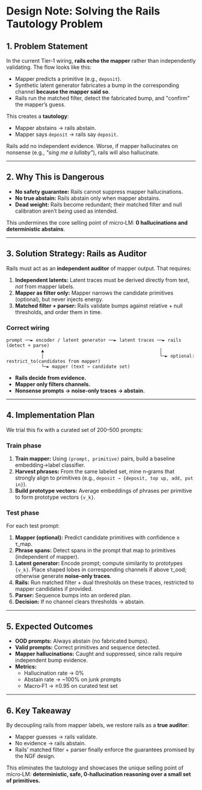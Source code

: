 # Design Note: Solving the Rails Tautology Problem

## 1. Problem Statement
In the current Tier‑1 wiring, **rails echo the mapper** rather than independently validating. The flow looks like this:

- Mapper predicts a primitive (e.g., `deposit`).
- Synthetic latent generator fabricates a bump in the corresponding channel **because the mapper said so**.
- Rails run the matched filter, detect the fabricated bump, and "confirm" the mapper’s guess.

This creates a **tautology**:
- Mapper abstains → rails abstain.
- Mapper says `deposit` → rails say `deposit`.

Rails add no independent evidence. Worse, if mapper hallucinates on nonsense (e.g., *"sing me a lullaby"*), rails will also hallucinate.

---

## 2. Why This is Dangerous
- **No safety guarantee:** Rails cannot suppress mapper hallucinations.
- **No true abstain:** Rails abstain only when mapper abstains.
- **Dead weight:** Rails become redundant; their matched filter and null calibration aren’t being used as intended.

This undermines the core selling point of micro‑LM: **0 hallucinations and deterministic abstains**.

---

## 3. Solution Strategy: Rails as Auditor
Rails must act as an **independent auditor** of mapper output. That requires:

1. **Independent latents:** Latent traces must be derived directly from text, *not* from mapper labels.
2. **Mapper as filter only:** Mapper narrows the candidate primitives (optional), but never injects energy.
3. **Matched filter + parser:** Rails validate bumps against relative + null thresholds, and order them in time.

### Correct wiring
```
prompt ──► encoder / latent generator ──► latent traces ──► rails (detect + parse)
             ▲                                           │
             │                                           └─► optional: restrict_to(candidates from mapper)
             └─► mapper (text → candidate set)
```

- **Rails decide from evidence.**
- **Mapper only filters channels.**
- **Nonsense prompts → noise-only traces → abstain.**

---

## 4. Implementation Plan
We trial this fix with a curated set of 200–500 prompts:

### Train phase
1. **Train mapper:** Using `(prompt, primitive)` pairs, build a baseline embedding→label classifier.
2. **Harvest phrases:** From the same labeled set, mine n‑grams that strongly align to primitives (e.g., `deposit → {deposit, top up, add, put in}`).
3. **Build prototype vectors:** Average embeddings of phrases per primitive to form prototype vectors `{v_k}`.

### Test phase
For each test prompt:
1. **Mapper (optional):** Predict candidate primitives with confidence ≥ τ_map.
2. **Phrase spans:** Detect spans in the prompt that map to primitives (independent of mapper).
3. **Latent generator:** Encode prompt; compute similarity to prototypes `{v_k}`. Place shaped lobes in corresponding channels if above τ_ood; otherwise generate **noise‑only traces**.
4. **Rails:** Run matched filter + dual thresholds on these traces, restricted to mapper candidates if provided.
5. **Parser:** Sequence bumps into an ordered plan.
6. **Decision:** If no channel clears thresholds → abstain.

---

## 5. Expected Outcomes
- **OOD prompts:** Always abstain (no fabricated bumps).
- **Valid prompts:** Correct primitives and sequence detected.
- **Mapper hallucinations:** Caught and suppressed, since rails require independent bump evidence.
- **Metrics:**
  - Hallucination rate → 0%
  - Abstain rate → ~100% on junk prompts
  - Macro‑F1 → ≥0.95 on curated test set

---

## 6. Key Takeaway
By decoupling rails from mapper labels, we restore rails as a **true auditor**:
- Mapper guesses → rails validate.
- No evidence → rails abstain.
- Rails’ matched filter + parser finally enforce the guarantees promised by the NGF design.

This eliminates the tautology and showcases the unique selling point of micro‑LM: **deterministic, safe, 0‑hallucination reasoning over a small set of primitives.**

